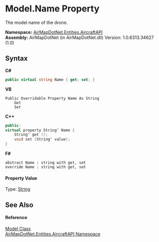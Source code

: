 # Model.Name Property 
 

The model name of the drone.

**Namespace:**&nbsp;<a href="N_AirMapDotNet_Entities_AircraftAPI">AirMapDotNet.Entities.AircraftAPI</a><br />**Assembly:**&nbsp;AirMapDotNet (in AirMapDotNet.dll) Version: 1.0.6313.34627 (1.0)

## Syntax

**C#**<br />
``` C#
public virtual string Name { get; set; }
```

**VB**<br />
``` VB
Public Overridable Property Name As String
	Get
	Set
```

**C++**<br />
``` C++
public:
virtual property String^ Name {
	String^ get ();
	void set (String^ value);
}
```

**F#**<br />
``` F#
abstract Name : string with get, set
override Name : string with get, set
```


#### Property Value
Type: <a href="http://msdn2.microsoft.com/en-us/library/s1wwdcbf" target="_blank">String</a>

## See Also


#### Reference
<a href="T_AirMapDotNet_Entities_AircraftAPI_Model">Model Class</a><br /><a href="N_AirMapDotNet_Entities_AircraftAPI">AirMapDotNet.Entities.AircraftAPI Namespace</a><br />